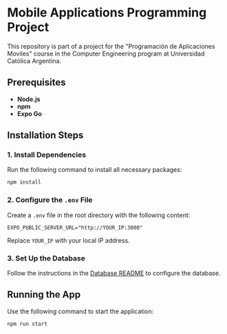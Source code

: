 # Mobile Applications Programming Project

This repository is part of a project for the "Programación de Aplicaciones Moviles" course in the Computer Engineering program at Universidad Católica Argentina.

## Prerequisites

- **Node.js**
- **npm**
- **Expo Go**

## Installation Steps

### 1. Install Dependencies

Run the following command to install all necessary packages:

```bash
npm install
```

### 2. Configure the `.env` File

Create a `.env` file in the root directory with the following content:

```env
EXPO_PUBLIC_SERVER_URL="http://YOUR_IP:3000"
```
Replace `YOUR_IP` with your local IP address.

### 3. Set Up the Database

Follow the instructions in the [Database README](https://github.com/juanlavagnini/ServidorApps-Moviles/blob/main/README.md) to configure the database.

## Running the App

Use the following command to start the application:

```bash
npm run start
```

